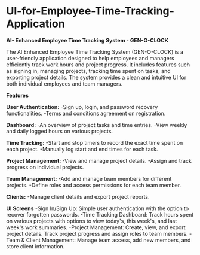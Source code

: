 # UI-for-Employee-Time-Tracking-Application

**AI- Enhanced Employee Time Tracking System - GEN-O-CLOCK**

The AI Enhanced Employee Time Tracking System (GEN-O-CLOCK) is a user-friendly application designed to help employees and managers efficiently track work hours and project progress. It includes features such as signing in, managing projects, tracking time spent on tasks, and exporting project details. The system provides a clean and intuitive UI for both individual employees and team managers.

**Features**

**User Authentication:**
-Sign up, login, and password recovery functionalities.
-Terms and conditions agreement on registration.

**Dashboard:**
-An overview of project tasks and time entries.
-View weekly and daily logged hours on various projects.

**Time Tracking:**
-Start and stop timers to record the exact time spent on each project.
-Manually log start and end times for each task.

**Project Management:**
-View and manage project details.
-Assign and track progress on individual projects.

**Team Management:**
-Add and manage team members for different projects.
-Define roles and access permissions for each team member.

**Clients:**
-Manage client details and export project reports.

**UI Screens**
-Sign In/Sign Up: Simple user authentication with the option to recover forgotten passwords.
-Time Tracking Dashboard: Track hours spent on various projects with options to view today's, this week's, and last week's work summaries.
-Project Management: Create, view, and export project details. Track project progress and assign roles to team members.
-Team & Client Management: Manage team access, add new members, and store client information.
